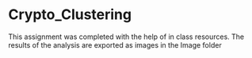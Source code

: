 # Crypto_Clustering

This assignment was completed with the help of in class resources. The results of the analysis are exported as images in the Image folder
